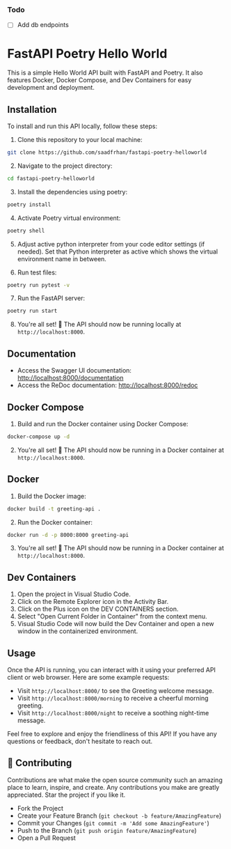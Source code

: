 ### Todo

- [ ] Add db endpoints

# FastAPI Poetry Hello World

This is a simple Hello World API built with FastAPI and Poetry. It also features Docker, Docker Compose, and Dev Containers for easy development and deployment.

## Installation

To install and run this API locally, follow these steps:

1. Clone this repository to your local machine:

```bash
git clone https://github.com/saadfrhan/fastapi-poetry-helloworld
```

2. Navigate to the project directory:

```bash
cd fastapi-poetry-helloworld
```

3. Install the dependencies using poetry:

```bash
poetry install
```

4. Activate Poetry virtual environment:

```bash
poetry shell
```

5. Adjust active python interpreter from your code editor settings (if needed). Set that Python interpreter as active which shows the virtual environment name in between.

6. Run test files:

```bash
poetry run pytest -v
```

7. Run the FastAPI server:

```bash
poetry run start
```

8. You're all set! 🎉 The API should now be running locally at `http://localhost:8000`.

## Documentation

- Access the Swagger UI documentation: [http://localhost:8000/documentation](http://localhost:8000/documentation)
- Access the ReDoc documentation: [http://localhost:8000/redoc](http://localhost:8000/redoc)

## Docker Compose

1. Build and run the Docker container using Docker Compose:

```bash
docker-compose up -d
```

2. You're all set! 🎉 The API should now be running in a Docker container at `http://localhost:8000`.

## Docker

1. Build the Docker image:

```bash
docker build -t greeting-api .
```

2. Run the Docker container:

```bash
docker run -d -p 8000:8000 greeting-api
```

3. You're all set! 🎉 The API should now be running in a Docker container at `http://localhost:8000`.

## Dev Containers

1. Open the project in Visual Studio Code.
1. Click on the Remote Explorer icon in the Activity Bar.
1. Click on the Plus icon on the DEV CONTAINERS section.
1. Select "Open Current Folder in Container" from the context menu.
1. Visual Studio Code will now build the Dev Container and open a new window in the containerized environment.

## Usage

Once the API is running, you can interact with it using your preferred API client or web browser. Here are some example requests:

- Visit `http://localhost:8000/` to see the Greeting welcome message.
- Visit `http://localhost:8000/morning` to receive a cheerful morning greeting.
- Visit `http://localhost:8000/night` to receive a soothing night-time message.

Feel free to explore and enjoy the friendliness of this API! If you have any questions or feedback, don't hesitate to reach out.

## 🤝 Contributing

Contributions are what make the open source community such an amazing place to learn, inspire, and create. Any contributions you make are greatly appreciated. Star the project if you like it.

- Fork the Project
- Create your Feature Branch (`git checkout -b feature/AmazingFeature`)
- Commit your Changes (`git commit -m 'Add some AmazingFeature'`)
- Push to the Branch (`git push origin feature/AmazingFeature`)
- Open a Pull Request
